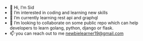 - 👋 Hi, I’m Sid
- 👀 I’m interested in coding and learning new skills
- 🌱 I’m currently learning rest api and graphql
- 💞️ I’m looking to collaborate on some public repo which can help developers to learn golang, python, django or flask.
- 📫 you can reach out to me newbielearner19@gmail.com

<!---
newbie-learner/newbie-learner is a ✨ special ✨ repository because its `README.md` (this file) appears on your GitHub profile.
You can click the Preview link to take a look at your changes.
--->
